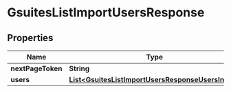 

# GsuitesListImportUsersResponse


## Properties

| Name | Type | Description | Notes |
|------------ | ------------- | ------------- | -------------|
|**nextPageToken** | **String** |  |  [optional] |
|**users** | [**List&lt;GsuitesListImportUsersResponseUsersInner&gt;**](GsuitesListImportUsersResponseUsersInner.md) |  |  [optional] |



